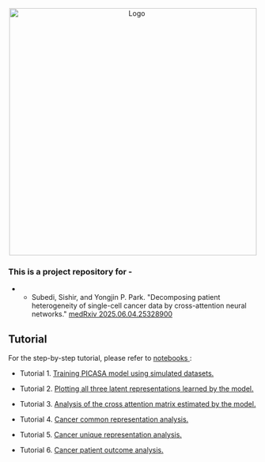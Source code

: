 
<div align="center">
    <img src="images/picasa_workflow.png" alt="Logo" width="500" height="500">
</div>



### This is a project repository for -
* - Subedi, Sishir, and  Yongjin P. Park. "Decomposing patient heterogeneity of single-cell cancer data by cross-attention neural networks." [medRxiv 2025.06.04.25328900](https://www.medrxiv.org/content/10.1101/2025.06.04.25328900v1)



## Tutorial

For the step-by-step tutorial, please refer to <a href="https://github.com/causalpathlab/picasa/tree/main/picasa_reproducibility/analysis/tutorial">
notebooks </a>:

- Tutorial 1. <a href="https://github.com/causalpathlab/picasa/tree/main/picasa_reproducibility/analysis/tutorial/1_training_picasa_model.ipynb">
 Training PICASA model using simulated datasets.</a>

- Tutorial 2. <a href="https://github.com/causalpathlab/picasa/tree/main/picasa_reproducibility/analysis/tutorial/2_plotting_all_three_latent_umaps.ipynb">
Plotting all three latent representations learned by the model.</a>

- Tutorial 3. <a href="https://github.com/causalpathlab/picasa/tree/main/picasa_reproducibility/analysis/tutorial/3_attention_matrix_analysis.ipynb">
Analysis of the cross attention matrix estimated by the model.</a>

- Tutorial 4. <a href="https://github.com/causalpathlab/picasa/tree/main/picasa_reproducibility/analysis/tutorial/4_cancer_common_representation_analysis.ipynb">
Cancer common representation analysis.</a>

- Tutorial 5. <a href="https://github.com/causalpathlab/picasa/tree/main/picasa_reproducibility/analysis/tutorial/5_cancer_unique_representation_analysis.ipynb">
Cancer unique representation analysis.</a>

- Tutorial 6. <a href="https://github.com/causalpathlab/picasa/tree/main/picasa_reproducibility/analysis/tutorial/6_cancer_patient_outcome_analysis.ipynb">
Cancer patient outcome analysis.</a>
